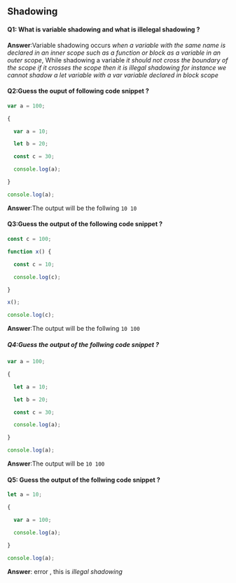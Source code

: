 ## Shadowing 

#### Q1: What is variable shadowing and what is illelegal shadowing  ? 

**Answer**:Variable shadowing occurs *when a variable with the same name is declared in an inner scope such as a function or block as a variable in an outer scope*, While shadowing a variable *it should not cross the boundary of the scope if it crosses the scope then it is illegal shadowing for instance we cannot shadow a let variable with a var variable declared in block scope*

#### Q2:Guess the ouput of following code snippet ? 

```javascript
var a = 100;

{

  var a = 10;

  let b = 20;

  const c = 30;

  console.log(a);

}

console.log(a);
```

**Answer**:The output  will be the follwing `10 10` 

#### Q3:Guess the output of the following code snippet ? 

```javascript
const c = 100;

function x() {

  const c = 10;

  console.log(c);

}

x();

console.log(c);
```

**Answer**:The output will be the follwing `10 100`

##### Q4:Guess the output of the follwing code snippet ? 

```javascript
var a = 100;

{

  let a = 10;

  let b = 20;

  const c = 30;

  console.log(a);

}

console.log(a);
```

**Answer**:The output will be `10 100`

#### Q5: Guess the output of the follwing code snippet ? 

```javascript
let a = 10;

{

  var a = 100;

  console.log(a);

}

console.log(a);
```

**Answer**: error , this is *illegal shadowing* 